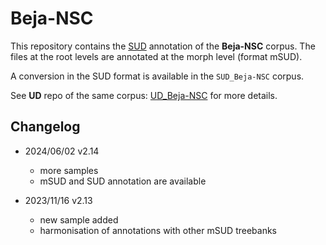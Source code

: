 # Beja-NSC

This repository contains the [SUD](https://surfacesyntacticud.github.io/) annotation of the **Beja-NSC** corpus.
The files at the root levels are annotated at the morph level (format mSUD).

A conversion in the SUD format is available in the `SUD_Beja-NSC` corpus.

See **UD** repo of the same corpus: [UD_Beja-NSC](https://github.com/UniversalDependencies/UD_Beja-NSC) for more details.

## Changelog

- 2024/06/02 v2.14
  - more samples
  - mSUD and SUD annotation are available

- 2023/11/16 v2.13
  - new sample added
  - harmonisation of annotations with other mSUD treebanks
